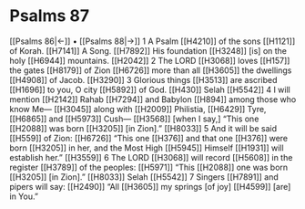 # Psalms 87
[[Psalms 86|←]] • [[Psalms 88|→]]
1 A Psalm [[H4210]] of the sons [[H1121]] of Korah. [[H7141]] A Song. [[H7892]] His foundation [[H3248]] [is] on the holy [[H6944]] mountains. [[H2042]] 
2 The LORD [[H3068]] loves [[H157]] the gates [[H8179]] of Zion [[H6726]] more than all [[H3605]] the dwellings [[H4908]] of Jacob. [[H3290]] 
3 Glorious things [[H3513]] are ascribed [[H1696]] to you,  O city [[H5892]] of God. [[H430]] Selah [[H5542]] 
4 I will mention [[H2142]] Rahab [[H7294]] and Babylon [[H894]] among those who know Me— [[H3045]] along with [[H2009]] Philistia, [[H6429]] Tyre, [[H6865]] and [[H5973]] Cush— [[H3568]] [when I say,] “This one [[H2088]] was born [[H3205]] [in Zion].” [[H8033]] 
5 And it will be said [[H559]] of Zion: [[H6726]] “This one [[H376]] and that one [[H376]] were born [[H3205]] in her,  and the Most High [[H5945]] Himself [[H1931]] will establish her.” [[H3559]] 
6 The LORD [[H3068]] will record [[H5608]] in the register [[H3789]] of the peoples: [[H5971]] “This [[H2088]] one was born [[H3205]] [in Zion].” [[H8033]] Selah [[H5542]] 
7 Singers [[H7891]] and pipers will say: [[H2490]] “All [[H3605]] my springs [of joy] [[H4599]] [are] in You.”  
